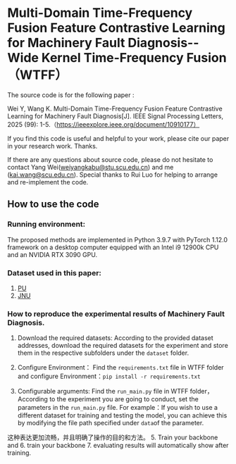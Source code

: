 # Multi-Domain Time-Frequency Fusion Feature Contrastive Learning for Machinery Fault Diagnosis-- Wide Kernel Time-Frequency Fusion （WTFF）

The source code is for the following paper :

Wei Y, Wang K. Multi-Domain Time-Frequency Fusion Feature Contrastive Learning for Machinery Fault Diagnosis[J]. IEEE Signal Processing Letters, 2025 (99): 1-5.（https://ieeexplore.ieee.org/document/10910177）

If you find this code is useful and helpful to your work, please cite our paper in your research work. Thanks.

If there are any questions about source code, please do not hesitate to contact Yang Wei(weiyangkabu@stu.scu.edu.cn) and me (kai.wang@scu.edu.cn). Special thanks to Rui Luo for helping to arrange and re-implement the code.

## How to use the code
### Running environment:
The proposed methods are implemented in Python 3.9.7 with PyTorch 1.12.0 framework on a desktop computer equipped with an Intel i9 12900k CPU and an NVIDIA RTX 3090 GPU.

### Dataset used in this paper:
1.	[PU](https://mb.uni-paderborn.de/kat/forschung/kat-datacenter/bearing-datacenter/data-sets-and-download)
2.	[JNU](https://github.com/ClarkGableWang/JNU-Bearing-Dataset)

### How to reproduce the experimental results of  Machinery Fault Diagnosis.
1.  Download the required datasets:  According to the provided dataset addresses, download the required datasets for the experiment and store them in the respective subfolders under the `dataset` folder.

2.  Configure Environment：  Find the `requirements.txt` file in WTFF folder and configure Environment：``` pip install -r requirements.txt ```
3.	 Configurable arguments:  Find the `run_main.py` file in WTFF folder，According to the experiment you are going to conduct, set the parameters in the `run_main.py` file.
   For  example：If you wish to use a different dataset for training and testing the model, you can achieve this by modifying the file path specified under `data`of the parameter.

这种表达更加流畅，并且明确了操作的目的和方法。
5.	Train your backbone and 
6.	train your backbone
7.	evaluating results will automatically show after training.
